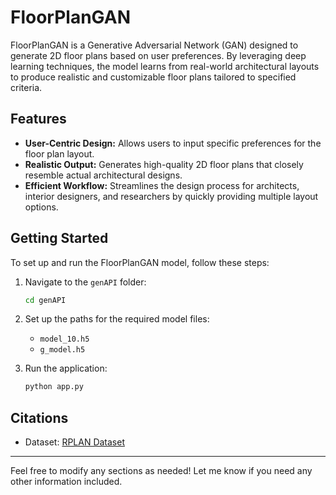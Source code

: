 # FloorPlanGAN

FloorPlanGAN is a Generative Adversarial Network (GAN) designed to generate 2D floor plans based on user preferences. By leveraging deep learning techniques, the model learns from real-world architectural layouts to produce realistic and customizable floor plans tailored to specified criteria. 

## Features
- **User-Centric Design:** Allows users to input specific preferences for the floor plan layout.
- **Realistic Output:** Generates high-quality 2D floor plans that closely resemble actual architectural designs.
- **Efficient Workflow:** Streamlines the design process for architects, interior designers, and researchers by quickly providing multiple layout options.

## Getting Started
To set up and run the FloorPlanGAN model, follow these steps:

1. Navigate to the `genAPI` folder:
   ```bash
   cd genAPI
   ```

2. Set up the paths for the required model files:
   - `model_10.h5`
   - `g_model.h5`

3. Run the application:
   ```bash
   python app.py
   ```

## Citations
- Dataset: [RPLAN Dataset](http://staff.ustc.edu.cn/~fuxm/projects/DeepLayout/index.html)

---

Feel free to modify any sections as needed! Let me know if you need any other information included.
